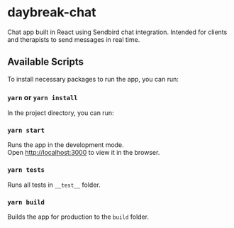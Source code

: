 # daybreak-chat
Chat app built in React using Sendbird chat integration. Intended for clients and therapists to send messages in real time.

## Available Scripts
To install necessary packages to run the app, you can run:

### `yarn` or `yarn install`

In the project directory, you can run:

### `yarn start`

Runs the app in the development mode.<br />
Open [http://localhost:3000](http://localhost:3000) to view it in the browser.

### `yarn tests`

Runs all tests in `__test__` folder.<br />

### `yarn build`

Builds the app for production to the `build` folder.<br />

